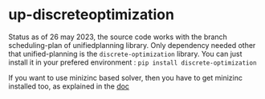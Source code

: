 # up-discreteoptimization

Status as of 26 may 2023, the source code works with the branch scheduling-plan of unifiedplanning library.
Only dependency needed other that unified-planning is the ```discrete-optimization``` library. 
You can just install it in your prefered environment : 
```pip install discrete-optimization```

If you want to use minizinc based solver, then you have to get minizinc installed too, as explained in the [doc](https://airbus.github.io/discrete-optimization/master/install.html)
